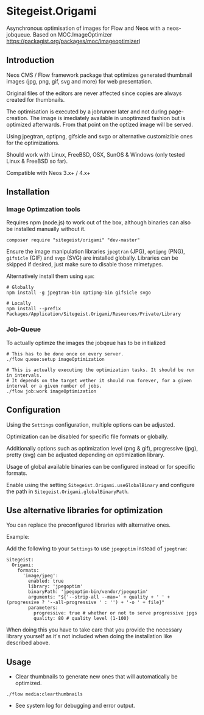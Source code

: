 Sitegeist.Origami
=================

Asynchronous optimisation of images for Flow and Neos with a neos-jobqueue. Based on MOC.ImageOptimizer https://packagist.org/packages/moc/imageoptimizer)

Introduction
------------

Neos CMS / Flow framework package that optimizes generated thumbnail images (jpg, png, gif, svg and more) for web presentation.

Original files of the editors are never affected since copies are always created for thumbnails.

The optimisation is executed by a jobrunner later and not during page-creation. The image is imediately available in 
unoptimzed fashion but is optimized afterwards. From that point on the optized image will be served.   

Using jpegtran, optipng, gifsicle and svgo or alternative customizible ones for the optimizations.

Should work with Linux, FreeBSD, OSX, SunOS & Windows (only tested Linux & FreeBSD so far).

Compatible with Neos 3.x+ / 4.x+

Installation
------------

### Image Optimzation tools

Requires npm (node.js) to work out of the box, although binaries can also be installed manually without it.

`composer require "sitegeist/origami" "dev-master"`

Ensure the image manipulation libraries `jpegtran` (JPG), `optipng` (PNG), `gifsicle` (GIF) and `svgo` (SVG) are installed globally. Libraries can be skipped if desired, just make sure to disable those mimetypes. 

Alternatively install them using `npm`:
```
# Globally
npm install -g jpegtran-bin optipng-bin gifsicle svgo

# Locally
npm install --prefix Packages/Application/Sitegeist.Origami/Resources/Private/Library
```

### Job-Queue

To actually optimze the images the jobqeue has to be initialized 

```
# This has to be done once on every server.
./flow queue:setup imageOptimization

# This is actually executing the optimization tasks. It should be run in intervals. 
# It depends on the target wether it should run forever, for a given interval or a given number of jobs.
./flow job:work imageOptimization
```

Configuration
-------------

Using the `Settings` configuration, multiple options can be adjusted.

Optimization can be disabled for specific file formats or globally.

Additionally options such as optimization level (png & gif), progressive (jpg), pretty (svg) can be adjusted depending on optimization library.

Usage of global available binaries can be configured instead or for specific formats.

Enable using the setting `Sitegeist.Origami.useGlobalBinary` and configure the path in `Sitegeist.Origami.globalBinaryPath`.

Use alternative libraries for optimization
------------------------------------------

You can replace the preconfigured libraries with alternative ones.

Example:

Add the following to your `Settings` to use `jpegoptim` instead of `jpegtran`:

    Sitegeist:
      Origami:
        formats:
          'image/jpeg':
            enabled: true
            library: 'jpegoptim'
            binaryPath: 'jpegoptim-bin/vendor/jpegoptim'
            arguments: "${'--strip-all --max=' + quality + ' ' + (progressive ? '--all-progressive ' : '') + '-o ' + file}"
            parameters:
              progressive: true # whether or not to serve progressive jpgs
              quality: 80 # quality level (1-100)

When doing this you have to take care that you provide the necessary library yourself as it's not included 
when doing the installation like described above.

Usage
-----

* Clear thumbnails to generate new ones that will automatically be optimized.

`./flow media:clearthumbnails`

* See system log for debugging and error output.
